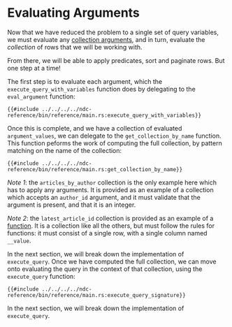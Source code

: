 # Evaluating Arguments

Now that we have reduced the problem to a single set of query variables, we must evaluate any [collection arguments](../../specification/queries/arguments.md), and in turn, evaluate the _collection_ of rows that we will be working with.

From there, we will be able to apply predicates, sort and paginate rows. But one step at a time!

The first step is to evaluate each argument, which the `execute_query_with_variables` function does by delegating to the `eval_argument` function:

```rust,no_run,noplayground
{{#include ../../../../ndc-reference/bin/reference/main.rs:execute_query_with_variables}}
```

Once this is complete, and we have a collection of evaluated `argument_values`, we can delegate to the `get_collection_by_name` function. This function peforms the work of computing the full collection, by pattern matching on the name of the collection:

```rust,no_run,noplayground
{{#include ../../../../ndc-reference/bin/reference/main.rs:get_collection_by_name}}
```

_Note 1_: the `articles_by_author` collection is the only example here which has to apply any arguments. It is provided as an example of a collection which accepts an `author_id` argument, and it must validate that the argument is present, and that it is an integer.

_Note 2_: the `latest_article_id` collection is provided as an example of a [function](../../specification/schema/functions.md). It is a collection like all the others, but must follow the rules for functions: it must consist of a single row, with a single column named `__value`.

In the next section, we will break down the implementation of `execute_query`.
Once we have computed the full collection, we can move onto evaluating the query in the context of that collection, using the `execute_query` function:

```rust,no_run,noplayground
{{#include ../../../../ndc-reference/bin/reference/main.rs:execute_query_signature}}
```

In the next section, we will break down the implementation of `execute_query`.
